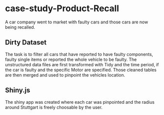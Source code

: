 # case-study-Product-Recall
A car company went to market with faulty cars and those cars are now being recalled.

## Dirty Dataset
The task is to filter all cars that have reported to have faulty components, faulty single items or reported the whole vehicle to be faulty. The unstructured data files are first transformed with Tidy and the time period, if the car is faulty and the specific Motor are specified. Those cleaned tables are then merged and used to pinpoint the vehicles location.

## Shiny.js
The shiny app was created where each car was pinpointed and the radius around Stuttgart is freely choosable by the user.
